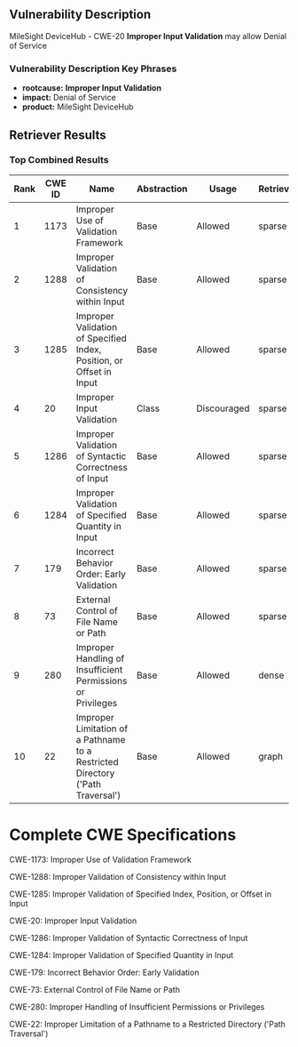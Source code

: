 ## Vulnerability Description
MileSight DeviceHub - CWE-20 **Improper Input Validation** may allow Denial of Service

### Vulnerability Description Key Phrases
- **rootcause:** **Improper Input Validation**
- **impact:** Denial of Service
- **product:** MileSight DeviceHub

## Retriever Results

### Top Combined Results

| Rank | CWE ID | Name | Abstraction | Usage  | Retrievers | Individual Scores |
|------|--------|------|-------------|-------|------------|-------------------|
| 1 | 1173 | Improper Use of Validation Framework | Base | Allowed | sparse | 0.091 |
| 2 | 1288 | Improper Validation of Consistency within Input | Base | Allowed | sparse | 0.088 |
| 3 | 1285 | Improper Validation of Specified Index, Position, or Offset in Input | Base | Allowed | sparse | 0.087 |
| 4 | 20 | Improper Input Validation | Class | Discouraged | sparse | 0.086 |
| 5 | 1286 | Improper Validation of Syntactic Correctness of Input | Base | Allowed | sparse | 0.086 |
| 6 | 1284 | Improper Validation of Specified Quantity in Input | Base | Allowed | sparse | 0.080 |
| 7 | 179 | Incorrect Behavior Order: Early Validation | Base | Allowed | sparse | 0.075 |
| 8 | 73 | External Control of File Name or Path | Base | Allowed | sparse | 0.072 |
| 9 | 280 | Improper Handling of Insufficient Permissions or Privileges  | Base | Allowed | dense | 0.566 |
| 10 | 22 | Improper Limitation of a Pathname to a Restricted Directory ('Path Traversal') | Base | Allowed | graph | 0.002 |



# Complete CWE Specifications

CWE-1173: Improper Use of Validation Framework

CWE-1288: Improper Validation of Consistency within Input

CWE-1285: Improper Validation of Specified Index, Position, or Offset in Input

CWE-20: Improper Input Validation

CWE-1286: Improper Validation of Syntactic Correctness of Input

CWE-1284: Improper Validation of Specified Quantity in Input

CWE-179: Incorrect Behavior Order: Early Validation

CWE-73: External Control of File Name or Path

CWE-280: Improper Handling of Insufficient Permissions or Privileges 

CWE-22: Improper Limitation of a Pathname to a Restricted Directory ('Path Traversal')